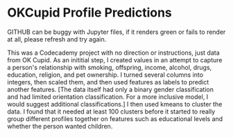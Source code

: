 # OKCupid Profile Predictions

GITHUB can be buggy with Jupyter files, if it renders green or fails to render at all, please refresh and try again.

This was a Codecademy project with no direction or instructions, just data from OK Cupid. As an inititial step, I created values in an attempt to capture a person's relationship with smoking, offspring, income, alcohol, drugs, education, religion, and pet ownership. I turned several columns into integers, then scaled them, and then used features as labels to predict another features. [The data itself had only a binary gender classification and had limited orientation classification. For a more inclusive model, I would suggest additional classifications.] I then used kmeans to cluster the data. I found that it needed at least 100 clusters before it started to really group different profiles together on features such as educational levels and whether the person wanted children.

